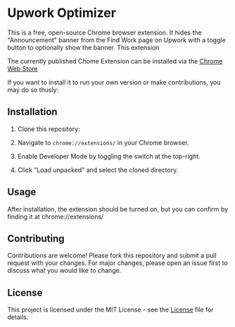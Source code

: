 # Upwork Optimizer

This is a free, open-source Chrome browser extension. It hides the "Announcement" banner from the Find Work page on Upwork with a toggle button to optionally show the banner. This extension

The currently published Chome Extension can be installed via the [Chrome Web Store](https://chromewebstore.google.com/detail/upwork-optimizer/edilppbgpnajdkflhjcjjjlnkddnmcpi)

If you want to install it to run your own version or make contributions, you may do so thusly:

## Installation

1. Clone this repository:

2. Navigate to `chrome://extensions/` in your Chrome browser.

3. Enable Developer Mode by toggling the switch at the top-right.

4. Click "Load unpacked" and select the cloned directory.

## Usage

After installation, the extension should be turned on, but you can confirm by finding it at chrome://extensions/

## Contributing

Contributions are welcome! Please fork this repository and submit a pull request with your changes. For major changes, please open an issue first to discuss what you would like to change.

## License

This project is licensed under the MIT License - see the [License](LICENSE) file for details.
